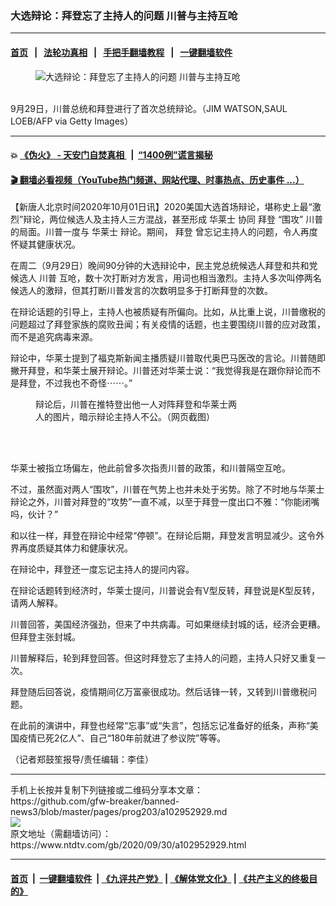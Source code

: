### 大选辩论：拜登忘了主持人的问题 川普与主持互呛
------------------------

#### [首页](https://github.com/gfw-breaker/banned-news3/blob/master/README.md) &nbsp;&nbsp;|&nbsp;&nbsp; [法轮功真相](https://github.com/begood0513/basic/blob/master/README.md)  &nbsp;&nbsp;|&nbsp;&nbsp; [手把手翻墙教程](https://github.com/gfw-breaker/guides/wiki)  &nbsp;&nbsp;|&nbsp;&nbsp; [一键翻墙软件](https://github.com/gfw-breaker/nogfw/blob/master/README.md)  



<div><div class="featured_image">
 <figure>
  <img alt="大选辩论：拜登忘了主持人的问题 川普与主持互呛" src="https://i.ntdtv.com/assets/uploads/2020/09/5-36-800x450.jpg"/>
 </figure><br/>
 <span class="caption">
  9月29日，川普总统和拜登进行了首次总统辩论。（JIM WATSON,SAUL LOEB/AFP via Getty Images）
 </span>
</div>
</div><hr/>

#### 💥 [《伪火》 - 天安门自焚真相 ](http://158.247.195.190:10000/videos/blog/weihuo.html)&nbsp; |&nbsp; [“1400例”谎言揭秘  ](http://158.247.195.190:10000/videos/blog/jiexi1400.html)

#### [ 🎬  翻墙必看视频（YouTube热门频道、网站代理、时事热点、历史事件 ...）](https://github.com/gfw-breaker/links/blob/master/banned.md)

<div><div class="post_content" itemprop="articleBody">
 <p>
  【新唐人北京时间2020年10月01日讯】2020美国大选首场辩论，堪称史上最“激烈”辩论，两位候选人及主持人三方混战，甚至形成
  <ok href="https://www.ntdtv.com/gb/华莱士.htm">
   华莱士
  </ok>
  协同
  <ok href="https://www.ntdtv.com/gb/拜登.htm">
   拜登
  </ok>
  “围攻”
  <ok href="https://www.ntdtv.com/gb/川普.htm">
   川普
  </ok>
  的局面。川普一度与
  <ok href="https://www.ntdtv.com/gb/华莱士.htm">
   华莱士
  </ok>
  辩论。期间，
  <ok href="https://www.ntdtv.com/gb/拜登.htm">
   拜登
  </ok>
  曾忘记主持人的问题，令人再度怀疑其健康状况。
 </p>
 <p>
  在周二（9月29日）晚间90分钟的大选辩论中，民主党总统候选人拜登和共和党候选人
  <ok href="https://www.ntdtv.com/gb/川普.htm">
   川普
  </ok>
  互呛，数十次打断对方发言，用词也相当激烈。主持人多次叫停两名候选人的激辩，但其打断川普发言的次数明显多于打断拜登的次数。
 </p>
 <p>
  在辩论话题的引导上，主持人也被质疑有所偏向。比如，从比重上说，川普缴税的问题超过了拜登家族的腐败丑闻；有关疫情的话题，也主要围绕川普的应对政策，而不是追究病毒来源。
 </p>
 <p>
  辩论中，华莱士提到了福克斯新闻主播质疑川普取代奥巴马医改的言论。川普随即撇开拜登，和华莱士展开辩论。川普还对华莱士说：“我觉得我是在跟你辩论而不是拜登，不过我也不奇怪⋯⋯。”
 </p>
 <figure class="wp-caption aligncenter" id="attachment_102952932" style="width: 328px">
  <ok href="https://i.ntdtv.com/assets/uploads/2020/10/ATBfJBp.jpg">
   <img alt="" class="size-full wp-image-102952932" src="https://i.ntdtv.com/assets/uploads/2020/10/ATBfJBp.jpg"/>
  </ok>
  <br/><figcaption class="wp-caption-text">
   辩论后，川普在推特登出他一人对阵拜登和华莱士两人的图片，暗示辩论主持人不公。（网页截图）
  </figcaption><br/>
 </figure><br/>
 <p>
  华莱士被指立场偏左，他此前曾多次指责川普的政策，和川普隔空互呛。
 </p>
 <p>
  不过，虽然面对两人“围攻”，川普在气势上也并未处于劣势。除了不时地与华莱士辩论之外，川普对拜登的“攻势”一直不减，以至于拜登一度出口不雅：“你能闭嘴吗，伙计？”
 </p>
 <p>
  和以往一样，拜登在辩论中经常“停顿”。在辩论后期，拜登发言明显减少。这令外界再度质疑其体力和健康状况。
 </p>
 <p>
  在辩论中，拜登还一度忘记主持人的提问内容。
 </p>
 <p>
  在辩论话题转到经济时，华莱士提问，川普说会有V型反转，拜登说是K型反转，请两人解释。
 </p>
 <p>
  川普回答，美国经济强劲，但来了中共病毒。可如果继续封城的话，经济会更糟。但拜登主张封城。
 </p>
 <p>
  川普解释后，轮到拜登回答。但这时拜登忘了主持人的问题，主持人只好又重复一次。
 </p>
 <p>
  拜登随后回答说，疫情期间亿万富豪很成功。然后话锋一转，又转到川普缴税问题。
 </p>
 <p>
  在此前的演讲中，拜登也经常“忘事”或“失言”，包括忘记准备好的纸条，声称“美国疫情已死2亿人”、自己“180年前就进了参议院”等等。
 </p>
 <p>
  （记者郑鼓笙报导/责任编辑：李佳）
 </p>
 <div class="single_ad">
 </div>
</div>
</div>
<hr/>
手机上长按并复制下列链接或二维码分享本文章：<br/>
https://github.com/gfw-breaker/banned-news3/blob/master/pages/prog203/a102952929.md <br/>
<a href='https://github.com/gfw-breaker/banned-news3/blob/master/pages/prog203/a102952929.md'><img src='https://github.com/gfw-breaker/banned-news3/blob/master/pages/prog203/a102952929.md.png'/></a> <br/>
原文地址（需翻墙访问）：https://www.ntdtv.com/gb/2020/09/30/a102952929.html


------------------------
#### [首页](https://github.com/gfw-breaker/banned-news3/blob/master/README.md) &nbsp;|&nbsp; [一键翻墙软件](https://github.com/gfw-breaker/nogfw/blob/master/README.md) &nbsp;| [《九评共产党》](https://github.com/gfw-breaker/9ping.md/blob/master/README.md#九评之一评共产党是什么) | [《解体党文化》](https://github.com/gfw-breaker/jtdwh.md/blob/master/README.md) | [《共产主义的终极目的》](https://github.com/gfw-breaker/gczydzjmd.md/blob/master/README.md)


<img src='http://gfw-breaker.win/banned-news3/pages/prog203/a102952929.md' width='0px' height='0px'/>